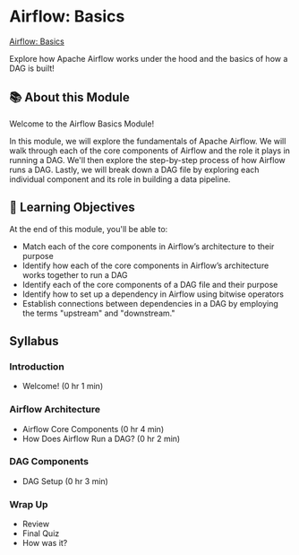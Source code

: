 # Airflow: Basics

[Airflow: Basics](https://academy.astronomer.io/airflow-basics)

Explore how Apache Airflow works under the hood and the basics of how a DAG is built!

## 📚 About this Module

Welcome to the Airflow Basics Module!

In this module, we will explore the fundamentals of Apache Airflow. We will walk through each of the core components of Airflow and the role it plays in running a DAG. We'll then explore the step-by-step process of how Airflow runs a DAG. Lastly, we will break down a DAG file by exploring each individual component and its role in building a data pipeline.

## 🎯 Learning Objectives

At the end of this module, you'll be able to:

- Match each of the core components in Airflow’s architecture to their purpose
- Identify how each of the core components in Airflow’s architecture works together to run a DAG
- Identify each of the core components of a DAG file and their purpose
- Identify how to set up a dependency in Airflow using bitwise operators
- Establish connections between dependencies in a DAG by employing the terms "upstream" and "downstream."

## Syllabus

### Introduction

- Welcome! (0 hr 1 min)

### Airflow Architecture

- Airflow Core Components (0 hr 4 min)
- How Does Airflow Run a DAG? (0 hr 2 min)

### DAG Components

- DAG Setup (0 hr 3 min)

### Wrap Up

- Review
- Final Quiz
- How was it?

